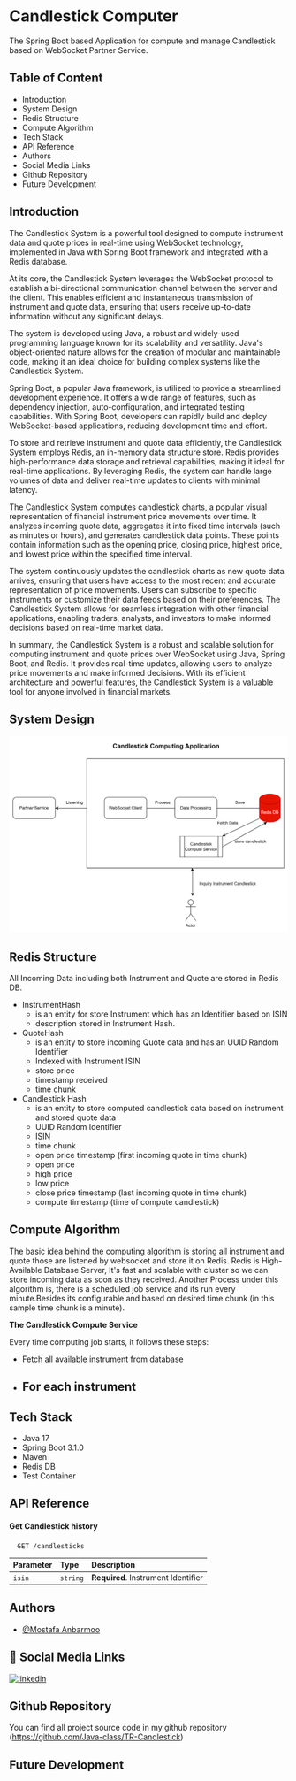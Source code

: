 # Candlestick Computer

The Spring Boot based Application for compute and manage Candlestick based on WebSocket Partner Service.

## Table of Content

- Introduction
- System Design
- Redis Structure
- Compute Algorithm
- Tech Stack
- API Reference
- Authors
- Social Media Links
- Github Repository
- Future Development

## Introduction

The Candlestick System is a powerful tool designed to compute instrument data and quote prices in real-time using
WebSocket technology, implemented in Java with Spring Boot framework and integrated with a Redis database.

At its core, the Candlestick System leverages the WebSocket protocol to establish a bi-directional communication channel
between the server and the client. This enables efficient and instantaneous transmission of instrument and quote data,
ensuring that users receive up-to-date information without any significant delays.

The system is developed using Java, a robust and widely-used programming language known for its scalability and
versatility. Java's object-oriented nature allows for the creation of modular and maintainable code, making it an ideal
choice for building complex systems like the Candlestick System.

Spring Boot, a popular Java framework, is utilized to provide a streamlined development experience. It offers a wide
range of features, such as dependency injection, auto-configuration, and integrated testing capabilities. With Spring
Boot, developers can rapidly build and deploy WebSocket-based applications, reducing development time and effort.

To store and retrieve instrument and quote data efficiently, the Candlestick System employs Redis, an in-memory data
structure store. Redis provides high-performance data storage and retrieval capabilities, making it ideal for real-time
applications. By leveraging Redis, the system can handle large volumes of data and deliver real-time updates to clients
with minimal latency.

The Candlestick System computes candlestick charts, a popular visual representation of financial instrument price
movements over time. It analyzes incoming quote data, aggregates it into fixed time intervals (such as minutes or
hours), and generates candlestick data points. These points contain information such as the opening price, closing
price, highest price, and lowest price within the specified time interval.

The system continuously updates the candlestick charts as new quote data arrives, ensuring that users have access to the
most recent and accurate representation of price movements. Users can subscribe to specific instruments or customize
their data feeds based on their preferences. The Candlestick System allows for seamless integration with other financial
applications, enabling traders, analysts, and investors to make informed decisions based on real-time market data.

In summary, the Candlestick System is a robust and scalable solution for computing instrument and quote prices over
WebSocket using Java, Spring Boot, and Redis. It provides real-time updates, allowing users to analyze price movements
and make informed decisions. With its efficient architecture and powerful features, the Candlestick System is a valuable
tool for anyone involved in financial markets.

## System Design

![img.png](img.png)

## Redis Structure

All Incoming Data including both Instrument and Quote are stored in Redis DB.

- InstrumentHash
    - is an entity for store Instrument which has an Identifier based on ISIN
    - description stored in Instrument Hash.
- QuoteHash
    - is an entity to store incoming Quote data and has an UUID Random Identifier
    - Indexed with Instrument ISIN
    - store price
    - timestamp received
    - time chunk
- Candlestick Hash
    - is an entity to store computed candlestick data based on instrument and stored quote data
    - UUID Random Identifier
    - ISIN
    - time chunk
    - open price timestamp (first incoming quote in time chunk)
    - open price
    - high price
    - low price
    - close price timestamp (last incoming quote in time chunk)
    - compute timestamp (time of compute candlestick)

## Compute Algorithm

The basic idea behind the computing algorithm is storing all instrument and quote those are listened by websocket and
store it on Redis.
Redis is High-Available Database Server, It's fast and scalable with cluster so we can store incoming data as soon as
they received.
Another Process under this algorithm is, there is a scheduled job service and its run every minute.Besides its
configurable and based on desired time chunk (in this sample time chunk is a minute).

**The Candlestick Compute Service**

Every time computing job starts, it follows these steps:

- Fetch all available instrument from database
- For each instrument
  - 



## Tech Stack

- Java 17
- Spring Boot 3.1.0
- Maven
- Redis DB
- Test Container

## API Reference

#### Get Candlestick history

```http
  GET /candlesticks
```

| Parameter | Type     | Description                         |
|:----------|:---------|:------------------------------------|
| `isin`    | `string` | **Required**. Instrument Identifier |

## Authors

- [@Mostafa Anbarmoo](https://www.github.com/java-class)

## 🔗 Social Media Links

[![linkedin](https://img.shields.io/badge/linkedin-0A66C2?style=for-the-badge&logo=linkedin&logoColor=white)](https://www.linkedin.com/in/mostafa-anbarmoo)

## Github Repository

You can find all project source code in my github repository
(https://github.com/Java-class/TR-Candlestick)

## Future Development